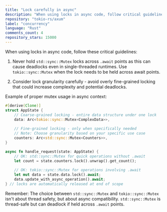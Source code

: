 ```yaml
---
title: "Lock carefully in async"
description: "When using locks in async code, follow critical guidelines to avoid deadlocks. Never hold std::sync::Mutex locks across .await points as this can cause deadlocks even in single-threaded runtimes. Use tokio::sync::Mutex when the lock needs to be held across await points."
repository: "tokio-rs/axum"
label: "concurrency"
language: "Rust"
comments_count: 4
repository_stars: 15000
---
```


When using locks in async code, follow these critical guidelines:

1. Never hold `std::sync::Mutex` locks across `.await` points as this can cause deadlocks even in single-threaded runtimes. Use `tokio::sync::Mutex` when the lock needs to be held across await points.

2. Consider lock granularity carefully - avoid overly fine-grained locking that could increase complexity and potential deadlocks.

Example of proper mutex usage in async context:

```rust
#[derive(Clone)]
struct AppState {
    // Coarse-grained locking - entire data structure under one lock
    data: Arc<tokio::sync::Mutex<ComplexData>>,
    
    // Fine-grained locking - only when specifically needed
    // Note: Choose granularity based on your specific use case
    counters: Arc<std::sync::Mutex<Counters>>,
}

async fn handle_request(state: AppState) {
    // OK: std::sync::Mutex for quick operations without .await
    let count = state.counters.lock().unwrap().get_count();
    
    // OK: tokio::sync::Mutex for operations involving .await
    let mut data = state.data.lock().await;
    data.update_with_async_operation().await;
} // locks are automatically released at end of scope
```

Remember: The choice between `std::sync::Mutex` and `tokio::sync::Mutex` isn't about thread safety, but about async compatibility. `std::sync::Mutex` is thread-safe but can deadlock if held across `.await` points.